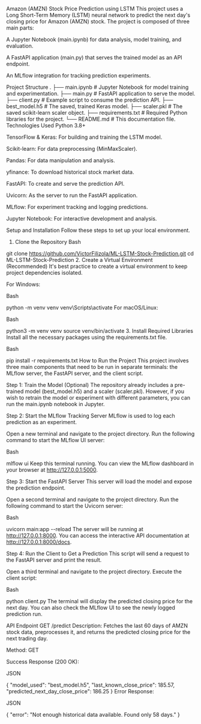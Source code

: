 Amazon (AMZN) Stock Price Prediction using LSTM
This project uses a Long Short-Term Memory (LSTM) neural network to predict the next day's closing price for Amazon (AMZN) stock. The project is composed of three main parts:

A Jupyter Notebook (main.ipynb) for data analysis, model training, and evaluation.

A FastAPI application (main.py) that serves the trained model as an API endpoint.

An MLflow integration for tracking prediction experiments.

Project Structure
.
├── main.ipynb              # Jupyter Notebook for model training and experimentation.
├── main.py                 # FastAPI application to serve the model.
├── client.py               # Example script to consume the prediction API.
├── best_model.h5           # The saved, trained Keras model.
├── scaler.pkl              # The saved scikit-learn scaler object.
├── requirements.txt        # Required Python libraries for the project.
└── README.md               # This documentation file.
Technologies Used
Python 3.8+

TensorFlow & Keras: For building and training the LSTM model.

Scikit-learn: For data preprocessing (MinMaxScaler).

Pandas: For data manipulation and analysis.

yfinance: To download historical stock market data.

FastAPI: To create and serve the prediction API.

Uvicorn: As the server to run the FastAPI application.

MLflow: For experiment tracking and logging predictions.

Jupyter Notebook: For interactive development and analysis.

Setup and Installation
Follow these steps to set up your local environment.

1. Clone the Repository
Bash

git clone https://github.com/VictorFilizola/ML-LSTM-Stock-Prediction.git
cd ML-LSTM-Stock-Prediction
2. Create a Virtual Environment (Recommended)
It's best practice to create a virtual environment to keep project dependencies isolated.

For Windows:

Bash

python -m venv venv
venv\Scripts\activate
For macOS/Linux:

Bash

python3 -m venv venv
source venv/bin/activate
3. Install Required Libraries
Install all the necessary packages using the requirements.txt file.

Bash

pip install -r requirements.txt
How to Run the Project
This project involves three main components that need to be run in separate terminals: the MLflow server, the FastAPI server, and the client script.

Step 1: Train the Model (Optional)
The repository already includes a pre-trained model (best_model.h5) and a scaler (scaler.pkl). However, if you wish to retrain the model or experiment with different parameters, you can run the main.ipynb notebook in Jupyter.

Step 2: Start the MLflow Tracking Server
MLflow is used to log each prediction as an experiment.

Open a new terminal and navigate to the project directory. Run the following command to start the MLflow UI server:

Bash

mlflow ui
Keep this terminal running. You can view the MLflow dashboard in your browser at http://127.0.0.1:5000.

Step 3: Start the FastAPI Server
This server will load the model and expose the prediction endpoint.

Open a second terminal and navigate to the project directory. Run the following command to start the Uvicorn server:

Bash

uvicorn main:app --reload
The server will be running at http://127.0.0.1:8000. You can access the interactive API documentation at http://127.0.0.1:8000/docs.

Step 4: Run the Client to Get a Prediction
This script will send a request to the FastAPI server and print the result.

Open a third terminal and navigate to the project directory. Execute the client script:

Bash

python client.py
The terminal will display the predicted closing price for the next day. You can also check the MLflow UI to see the newly logged prediction run.

API Endpoint
GET /predict
Description: Fetches the last 60 days of AMZN stock data, preprocesses it, and returns the predicted closing price for the next trading day.

Method: GET

Success Response (200 OK):

JSON

{
  "model_used": "best_model.h5",
  "last_known_close_price": 185.57,
  "predicted_next_day_close_price": 186.25
}
Error Response:

JSON

{
  "error": "Not enough historical data available. Found only 58 days."
}